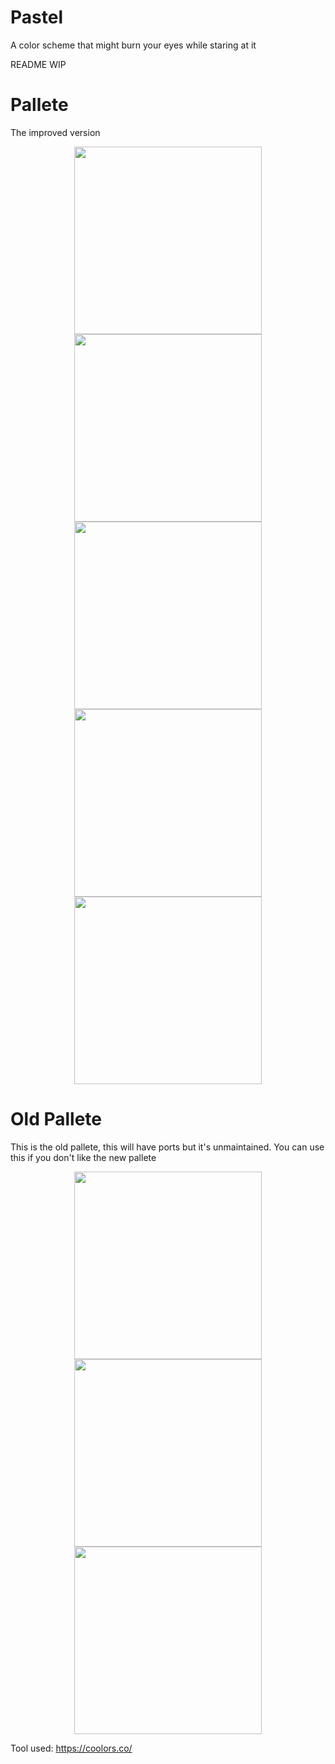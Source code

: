 # Pastel
A color scheme that might burn your eyes while staring at it

README WIP

# Pallete

The improved version

<p align="center">
  <img src="https://user-images.githubusercontent.com/65948476/176649942-6858716b-c17b-4579-9163-77490741a0c3.png" width="300"/>
  <img src="https://user-images.githubusercontent.com/65948476/176649984-778667ab-eec2-421b-9f1c-3f04eac70f77.png" width="300"/>
  <img src="https://user-images.githubusercontent.com/65948476/176650016-3b4215e6-db72-43f2-90ca-bc62dd9fe998.png" width="300"/>
  <img src="https://user-images.githubusercontent.com/65948476/176650058-948461f9-1105-4694-8049-b01e7eadddde.png" width="300"/>
  <img src="https://user-images.githubusercontent.com/65948476/176650087-30d74814-aefb-44e4-851d-cfb69e00c344.png" width="300"/>
</p>


# Old Pallete

This is the old pallete, this will have ports but it's unmaintained. You can use this if you don't like the new pallete

<p align="center">
  <img src="https://user-images.githubusercontent.com/65948476/176644463-e31d3dd0-c4e7-4248-b95d-c6acea6606dd.png" width="300"/>
  <img src="https://user-images.githubusercontent.com/65948476/176644495-5636f167-9a74-472d-bcaf-26972180f7d7.png" width="300"/>
  <img src="https://user-images.githubusercontent.com/65948476/176644527-1acdbc08-f204-4e3b-b12f-a9cb72e91eb4.png" width="300"/>
 </p>


Tool used: https://coolors.co/
